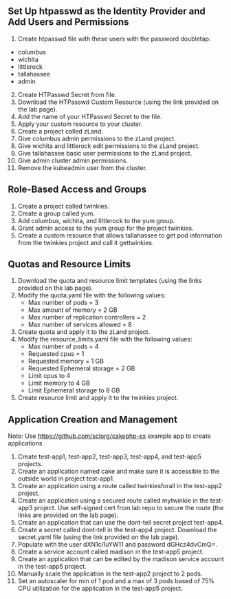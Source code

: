 ## Set Up htpasswd as the Identity Provider and Add Users and Permissions

1. Create htpasswd file with these users with the password doubletap:
- columbus
- wichita
- littlerock
- tallahassee
- admin

2. Create HTPasswd Secret from file.
3. Download the HTPasswd Custom Resource (using the link provided on the lab page).
4. Add the name of your HTPasswd Secret to the file.
5. Apply your custom resource to your cluster.
6. Create a project called zLand.
7. Give columbus admin permissions to the zLand project.
8. Give wichita and littlerock edit permissions to the zLand project.
9. Give tallahassee basic user permissions to the zLand project.
10. Give admin cluster admin permissions.
11. Remove the kubeadmin user from the cluster.

## Role-Based Access and Groups
1. Create a project called twinkies.
2. Create a group called yum.
3. Add columbus, wichita, and littlerock to the yum group.
4. Grant admin access to the yum group for the project twinkies.
5. Create a custom resource that allows tallahassee to get pod information from the twinkies project and call it gettwinkies.

## Quotas and Resource Limits
1. Download the quota and resource limit templates (using the links provided on the lab page).
2. Modify the quota.yaml file with the following values:
   - Max number of pods = 3
   - Max amount of memory = 2 GB
   - Max number of replication controllers = 2
   - Max number of services allowed = 8
3. Create quota and apply it to the zLand project.
4. Modify the resource_limits.yaml file with the following values:
   - Max number of pods = 4
   - Requested cpus = 1
   - Requested memory = 1 GB
   - Requested Ephemeral storage = 2 GB
   - Limit cpus to 4
   - Limit memory to 4 GB
   - Limit Ephemeral storage to 8 GB
5. Create resource limit and apply it to the twinkies project.

## Application Creation and Management
Note: Use https://github.com/sclorg/cakephp-ex example app to create applications

1. Create test-app1, test-app2, test-app3, test-app4, and test-app5 projects.
2. Create an application named cake and make sure it is accessible to the outside world in project test-app1.
3. Create an application using a route called twinkiesforall in the test-app2 project.
4. Create an application using a secured route called mytwinkie in the test-app3 project. Use self-signed cert from lab repo to secure the route (the links are provided on the lab page).
5. Create an application that can use the dont-tell secret project test-app4.
6. Create a secret called dont-tell in the test-app4 project. Download the secret.yaml file (using the link provided on the lab page).
7. Populate with the user dXN1ci1uYW11 and password dGHcz4dvCmQ=.
8. Create a service account called madison in the test-app5 project.
9. Create an application that can be edited by the madison service account in the test-app5 project.
10. Manually scale the application in the test-app2 project to 2 pods.
11. Set an autoscaler for min of 1 pod and a max of 3 pods based of 75% CPU utilization for the application in the test-app5 project.
